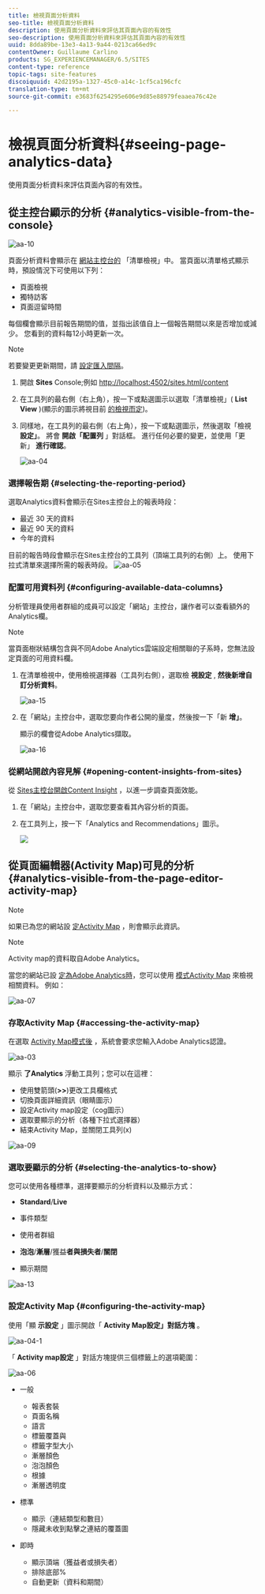 ```yaml
---
title: 檢視頁面分析資料
seo-title: 檢視頁面分析資料
description: 使用頁面分析資料來評估其頁面內容的有效性
seo-description: 使用頁面分析資料來評估其頁面內容的有效性
uuid: 8dda89be-13e3-4a13-9a44-0213ca66ed9c
contentOwner: Guillaume Carlino
products: SG_EXPERIENCEMANAGER/6.5/SITES
content-type: reference
topic-tags: site-features
discoiquuid: 42d2195a-1327-45c0-a14c-1cf5ca196cfc
translation-type: tm+mt
source-git-commit: e3683f6254295e606e9d85e88979feaaea76c42e

---
```



# 檢視頁面分析資料{#seeing-page-analytics-data}

使用頁面分析資料來評估頁面內容的有效性。

## 從主控台顯示的分析 {#analytics-visible-from-the-console}

![aa-10](assets/aa-10.png)

頁面分析資料會顯示在 [網站主控台的](/help/sites-authoring/basic-handling.md#list-view) 「清單檢視」中。 當頁面以清單格式顯示時，預設情況下可使用以下列：

* 頁面檢視
* 獨特訪客
* 頁面逗留時間

每個欄會顯示目前報告期間的值，並指出該值自上一個報告期間以來是否增加或減少。 您看到的資料每12小時更新一次。

>[!NOTE]
>
>若要變更更新期間，請 [設定匯入間隔](/help/sites-administering/adobeanalytics-connect.md#configuring-the-import-interval)。

1. 開啟 **Sites** Console;例如 [http://localhost:4502/sites.html/content](http://localhost:4502/sites.html/content)
1. 在工具列的最右側（右上角），按一下或點選圖示以選取「清單檢視」( **List View** )(顯示的圖示將視目前 [的檢視而定](/help/sites-authoring/basic-handling.md#viewing-and-selecting-resources))。

1. 同樣地，在工具列的最右側（右上角），按一下或點選圖示，然後選取「檢視 **設定」**。 將會 **開啟「配置列** 」對話框。 進行任何必要的變更，並使用「更新」 **進行確認**。

   ![aa-04](assets/aa-04.png)

### 選擇報告期 {#selecting-the-reporting-period}

選取Analytics資料會顯示在Sites主控台上的報表時段：

* 最近 30 天的資料
* 最近 90 天的資料
* 今年的資料

目前的報告時段會顯示在Sites主控台的工具列（頂端工具列的右側）上。 使用下拉式清單來選擇所需的報表時段。
![aa-05](assets/aa-05.png)

### 配置可用資料列 {#configuring-available-data-columns}

分析管理員使用者群組的成員可以設定「網站」主控台，讓作者可以查看額外的Analytics欄。

>[!NOTE]
>
>當頁面樹狀結構包含與不同Adobe Analytics雲端設定相關聯的子系時，您無法設定頁面的可用資料欄。

1. 在清單檢視中，使用檢視選擇器（工具列右側），選取檢 **視設定** , **然後新增自訂分析資料**。

   ![aa-15](assets/aa-15.png)

1. 在「網站」主控台中，選取您要向作者公開的量度，然後按一下「新 **增」**。

   顯示的欄會從Adobe Analytics擷取。

   ![aa-16](assets/aa-16.png)

### 從網站開啟內容見解 {#opening-content-insights-from-sites}

從 [Sites主控台開啟Content Insight](/help/sites-authoring/content-insights.md) ，以進一步調查頁面效能。

1. 在「網站」主控台中，選取您要查看其內容分析的頁面。
1. 在工具列上，按一下「Analytics and Recommendations」圖示。

   ![](do-not-localize/chlimage_1-16a.png)

## 從頁面編輯器(Activity Map)可見的分析 {#analytics-visible-from-the-page-editor-activity-map}

>[!NOTE]
>
>如果已為您的網站設 [定Activity Map](/help/sites-administering/adobeanalytics-connect.md#configuring-for-the-activity-map) ，則會顯示此資訊。

>[!NOTE]
>
>Activity map的資料取自Adobe Analytics。

當您的網站已設 [定為Adobe Analytics時](/help/sites-administering/adobeanalytics-connect.md)，您可以使用 [模式Activity Map](/help/sites-authoring/author-environment-tools.md#page-modes) 來檢視相關資料。 例如：

![aa-07](assets/aa-07.png)

### 存取Activity Map {#accessing-the-activity-map}

在選取 [Activity Map模式後](/help/sites-authoring/author-environment-tools.md#page-modes) ，系統會要求您輸入Adobe Analytics認證。

![aa-03](assets/aa-03.png)

顯示 **了Analytics** 浮動工具列；您可以在這裡：

* 使用雙箭頭(**>>**)更改工具欄格式
* 切換頁面詳細資訊（眼睛圖示）
* 設定Activity map設定（cog圖示）
* 選取要顯示的分析（各種下拉式選擇器）
* 結束Activity Map，並關閉工具列(x)

![aa-09](assets/aa-09.png)

### 選取要顯示的分析 {#selecting-the-analytics-to-show}

您可以使用各種標準，選擇要顯示的分析資料以及顯示方式：

* **Standard**/**Live**

* 事件類型
* 使用者群組
* **泡泡**/**漸層**/獲益&#x200B;**者與損失者**/**關閉**

* 顯示期間

![aa-13](assets/aa-13.png)

### 設定Activity Map {#configuring-the-activity-map}

使用「顯 **示設定** 」圖示開啟「 **Activity Map設定」對話方塊** 。

![aa-04-1](assets/aa-04-1.png)

「 **Activity map設定** 」對話方塊提供三個標籤上的選項範圍：

![aa-06](assets/aa-06.png)

* 一般

   * 報表套裝
   * 頁面名稱
   * 語言
   * 標籤覆蓋與
   * 標籤字型大小
   * 漸層顏色
   * 泡泡顏色
   * 根據
   * 漸層透明度

* 標準

   * 顯示（連結類型和數目）
   * 隱藏未收到點擊之連結的覆蓋圖

* 即時

   * 顯示頂端（獲益者或損失者）
   * 排除底部%
   * 自動更新（資料和期間）

